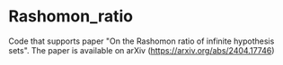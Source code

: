 # Rashomon_ratio
Code that supports paper "On the Rashomon ratio of infinite hypothesis sets". The paper is available on arXiv (https://arxiv.org/abs/2404.17746)
